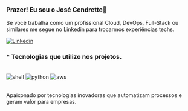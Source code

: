 ### Prazer! Eu sou o José Cendrette👋

Se você trabalha como um profissional Cloud, DevOps, Full-Stack ou similares me segue no Linkedin para trocarmos experiências techs.

[![Linkedin](https://img.shields.io/badge/LinkedIn-0077B5?style=for-the-badge&logo=linkedin&logoColor=white)](https://www.linkedin.com/in/jcendrette/)

### * Tecnologias que utilizo nos projetos.
<div style="display:inline_block"><br/>
    <img align="center" alt="shell" src="https://img.shields.io/badge/Shell_Script-121011?style=for-the-badge&logo=gnu-bash&logoColor=white"/>
    <img align="center" alt="python" src="https://img.shields.io/badge/Python-14354C?style=for-the-badge&logo=python&logoColor=white"/>
    <img align="center" alt="aws" src="https://img.shields.io/badge/Amazon_AWS-232F3E?style=for-the-badge&logo=amazon-aws&logoColor=white"/>
</div><br/>

Apaixonado por tecnologias inovadoras que automatizam processos e geram valor para empresas.
